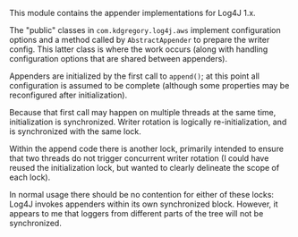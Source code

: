 This module contains the appender implementations for Log4J 1.x.

The "public" classes in `com.kdgregory.log4j.aws` implement configuration options and a method
called by `AbstractAppender` to prepare the writer config. This latter class is where the work
occurs (along with handling configuration options that are shared between appenders).

Appenders are initialized by the first call to `append()`; at this point all configuration is
assumed to be complete (although some properties may be reconfigured after initialization).

Because that first call may happen on multiple threads at the same time, initialization is
synchronized. Writer rotation is logically re-initialization, and is synchronized with the
same lock.

Within the append code there is another lock, primarily intended to ensure that two threads
do not trigger concurrent writer rotation (I could have reused the initialization lock, but
wanted to clearly delineate the scope of each lock).

In normal usage there should be no contention for either of these locks: Log4J invokes
appenders within its own synchronized block. However, it appears to me that loggers from
different parts of the tree will not be synchronized.

